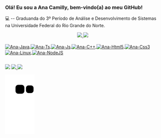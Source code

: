 ### Olá! Eu sou a Ana Camilly, bem-vindo(a) ao meu GitHub!

💻 -- Graduanda do 3º Período de Análise e Desenvolvimento de Sistemas na Universidade Federal do Rio Grande do Norte.

 <div align="center">
   <a href="https://github.com/anacamilly">
   <img height="150em" src="https://github-readme-stats.vercel.app/api?username=anacamilly&count_private=true&include_all_commits=true&show_icons=true&theme=dracula&hide_border=false&show_owner=true" />
   <img height="150em" src="https://github-readme-stats.vercel.app/api/top-langs/?username=anacamilly&theme=dracula&hide_border=false&&layout=compact" />

</div>
  
  <div style="display: inline_block"><br>
      <img align="center" alt="Ana-Java" height="30" width="40" src="https://cdn.jsdelivr.net/gh/devicons/devicon/icons/java/java-original.svg" />
      <img align="center" alt="Ana-Ts" height="30" width="40" src="https://cdn.jsdelivr.net/gh/devicons/devicon/icons/typescript/typescript-original.svg"  />
      <img align="center" alt="Ana-Js" height="30" width="40" src="https://cdn.jsdelivr.net/gh/devicons/devicon/icons/javascript/javascript-original.svg"  />
      <img align="center" alt="Ana-C++" height="30" width="40" src="https://cdn.jsdelivr.net/gh/devicons/devicon/icons/cplusplus/cplusplus-original.svg" />
      <img align="center" alt="Ana-Html5" height="30" width="40" src="https://cdn.jsdelivr.net/gh/devicons/devicon/icons/html5/html5-original.svg"  />
      <img align="center" alt="Ana-Css3" height="30" width="40" src="https://cdn.jsdelivr.net/gh/devicons/devicon/icons/css3/css3-original.svg" />
      <img align="center" alt="Ana-Linux" height="30" width="40" src="https://cdn.jsdelivr.net/gh/devicons/devicon/icons/linux/linux-original.svg" />
      <img align="center" alt="Ana-NodeJS" height="30" width="40" src="https://cdn.jsdelivr.net/gh/devicons/devicon/icons/nodejs/nodejs-original.svg" />
  </div>
  
##
 
<div> 
  <!--<a href="http://api.whatsapp.com/send?phone=5584987436078" target="_blank"><img src="https://img.shields.io/badge/WhatsApp-25D366?style=for-the-badge&logo=whatsapp&logoColor=white" target="_blank"></a>-->
  <a href="https://instagram.com/anacamillyguedes" target="_blank"><img src="https://img.shields.io/badge/-Instagram-%23E4405F?style=for-the-badge&logo=instagram&logoColor=white" target="_blank"></a>
  <a href = "mailto:anacamillyguedes2@gmail.com"><img src="https://img.shields.io/badge/-Gmail-%23333?style=for-the-badge&logo=gmail&logoColor=white" target="_blank">   </a>
  <a href="https://www.linkedin.com/in/ana-camilly-g-15651119a/" target="_blank"><img src="https://img.shields.io/badge/-LinkedIn-%230077B5?style=for-the-badge&logo=linkedin&logoColor=white" target="_blank"></a> 
  
  ![Snake animation](https://github.com/anacamilly/anacamilly/blob/output/github-contribution-grid-snake.svg)
  

